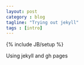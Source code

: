 ```yaml
---
layout: post
category : blog
tagline: "Trying out jekyll"
tags : [intro]
---
```

{% include JB/setup %}

Using jekyll and gh pages
